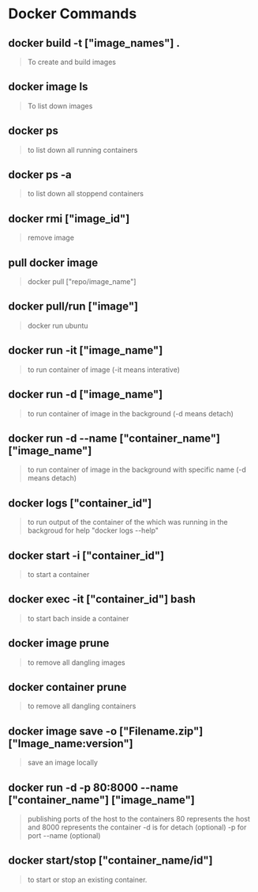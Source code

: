 # Docker Commands

## docker build -t ["image_names"] .

> To create and build images

## docker image ls

> To list down images

## docker ps

> to list down all running containers

## docker ps -a

> to list down all stoppend containers

## docker rmi ["image_id"]

> remove image

## pull docker image

> docker pull ["repo/image_name"]

## docker pull/run ["image"]

> docker run ubuntu

## docker run -it ["image_name"]

> to run container of image (-it means interative)

## docker run -d ["image_name"]

> to run container of image in the background (-d means detach)

## docker run -d --name ["container_name"] ["image_name"]

> to run container of image in the background with specific name (-d means detach)

## docker logs ["container_id"]

> to run output of the container of the which was running in the backgroud
> for help "docker logs --help"

## docker start -i ["container_id"]

> to start a container

## docker exec -it ["container_id"] bash

> to start bach inside a container

## docker image prune

> to remove all dangling images

## docker container prune

> to remove all dangling containers

## docker image save -o ["Filename.zip"] ["Image_name:version"]

> save an image locally

## docker run -d -p 80:8000 --name ["container_name"] ["image_name"]

> publishing ports of the host to the containers
> 80 represents the host and 8000 represents the container
> -d is for detach (optional)
> -p for port
> --name (optional)

## docker start/stop ["container_name/id"]

> to start or stop an existing container.
